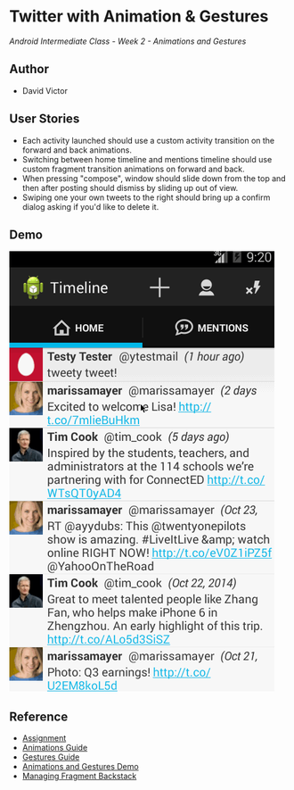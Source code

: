 # Twitter with Animation & Gestures
<i> Android Intermediate Class - Week 2 - Animations and Gestures </i>

## Author
- David Victor

## User Stories
* Each activity launched should use a custom activity transition on the forward and back animations.
* Switching between home timeline and mentions timeline should use custom fragment transition animations on forward and back.
* When pressing "compose", window should slide down from the top and then after posting should dismiss by sliding up out of view.
* Swiping one your own tweets to the right should bring up a confirm dialog asking if you'd like to delete it.

## Demo
![Demo](demo.gif "Demo") 

## Reference
- [Assignment](https://yahoo.jiveon.com/docs/DOC-6534)
- [Animations Guide](http://guides.thecodepath.com/android/Animations)
- [Gestures Guide](http://guides.thecodepath.com/android/Gestures-and-Touch-Events)
- [Animations and Gestures Demo](https://github.com/thecodepath/android-animation-gestures-demo)
- [Managing Fragment Backstack](http://guides.codepath.com/android/Creating-and-Using-Fragments#managing-fragment-backstack)
